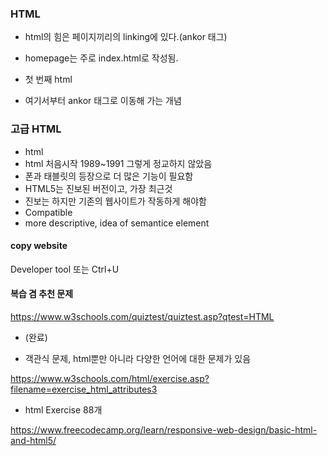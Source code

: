 ### HTML

- html의 힘은 페이지끼리의 linking에 있다.(ankor 태그)

- homepage는 주로 index.html로 작성됨.
- 첫 번째 html
- 여기서부터 ankor 태그로 이동해 가는 개념

### 고급 HTML

- html
- html 처음시작 1989~1991 그렇게 정교하지 않았음
- 폰과 태블릿의 등장으로 더 많은 기능이 필요함
- HTML5는 진보된 버전이고, 가장 최근것
- 진보는 하지만 기존의 웹사이트가 작동하게 해야함
- Compatible
- more descriptive, idea of semantice element

#### copy website

Developer tool 또는 Ctrl+U

#### 복습 겸 추천 문제

https://www.w3schools.com/quiztest/quiztest.asp?qtest=HTML

- (완료)

- 객관식 문제, html뿐만 아니라 다양한 언어에 대한 문제가 있음

https://www.w3schools.com/html/exercise.asp?filename=exercise_html_attributes3

- html Exercise 88개

https://www.freecodecamp.org/learn/responsive-web-design/basic-html-and-html5/